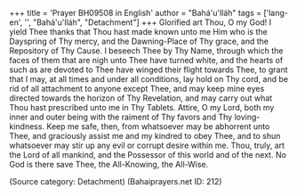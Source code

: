 +++
title = 'Prayer BH09508 in English'
author = "Bahá'u'lláh"
tags = ['lang-en', '', "Bahá'u'lláh", "Detachment"]
+++
Glorified art Thou, O my God!  I yield Thee thanks that Thou hast made known unto me Him who is the Dayspring of Thy mercy, and the Dawning-Place of Thy grace, and the Repository of Thy Cause.  I beseech Thee by Thy Name, through which the faces of them that are nigh unto Thee have turned white, and the hearts of such as are devoted to Thee have winged their flight towards Thee, to grant that I may, at all times and under all conditions, lay hold on Thy cord, and be rid of all attachment to anyone except Thee, and may keep mine eyes directed towards the horizon of Thy Revelation, and may carry out what Thou hast prescribed unto me in Thy Tablets.
Attire, O my Lord, both my inner and outer being with the raiment of Thy favors and Thy loving-kindness.  Keep me safe, then, from whatsoever may be abhorrent unto Thee, and graciously assist me and my kindred to obey Thee, and to shun whatsoever may stir up any evil or corrupt desire within me.
Thou, truly, art the Lord of all mankind, and the Possessor of this world and of the next.  No God is there save Thee, the All-Knowing, the All-Wise.

(Source category: Detachment)
(Bahaiprayers.net ID: 212)
